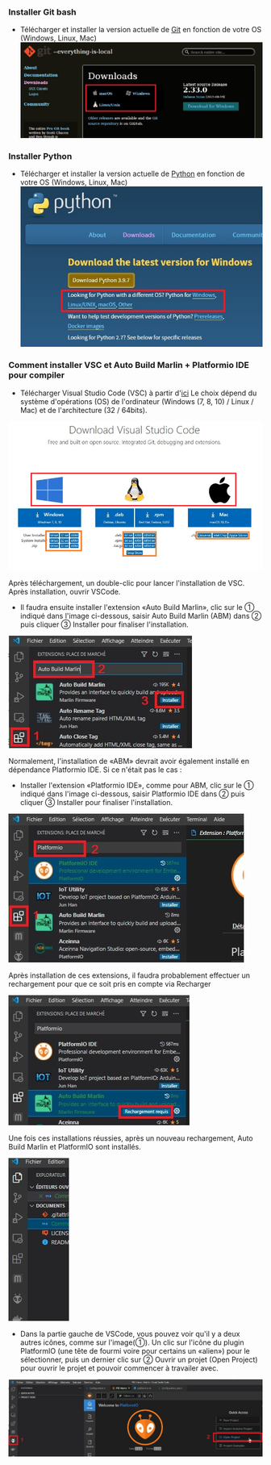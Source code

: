 ### Installer Git bash
- Télécharger et installer la version actuelle de [Git](https://git-scm.com/downloads) en fonction de votre OS (Windows, Linux, Mac)
![image](./images/download-git.jpg)

### Installer Python
- Télécharger et installer la version actuelle de [Python](https://www.python.org/downloads/) en fonction de votre OS (Windows, Linux, Mac)
![image](./images/download-python.jpg)

### Comment installer VSC et Auto Build Marlin + Platformio IDE pour compiler

- Télécharger Visual Studio Code (VSC) à partir d'[ici](https://code.visualstudio.com/Download)
Le choix dépend du système d'opérations (OS) de l'ordinateur (Windows (7, 8, 10) / Linux / Mac) et de l'architecture (32 / 64bits).

![image](./images/download-VSC.jpg)

  Après téléchargement, un double-clic pour lancer l'installation de VSC. Après installation, ouvrir VSCode.
- Il faudra ensuite installer l'extension «Auto Build Marlin», clic sur le ① indiqué dans l'image ci-dessous, saisir Auto Build Marlin (ABM) dans ② puis cliquer ③ Installer pour finaliser l'installation.

![image](./images/VSC-ext-ABM.jpg)

Normalement, l'installation de «ABM» devrait avoir également installé en dépendance Platformio IDE. Si ce n'était pas le cas :

- Installer l'extension «Platformio IDE», comme pour ABM, clic sur le ① indiqué dans l'image ci-dessous, saisir Platformio IDE dans ② puis cliquer ③ Installer pour finaliser l'installation. 

![image](./images/VSC-ext-Platformio.jpg)

Après installation de ces extensions, il faudra probablement effectuer un rechargement pour que ce soit pris en compte via Recharger 

![image](./images/VSC-ext-reload.jpg)

Une fois ces installations réussies, après un nouveau rechargement, Auto Build Marlin et PlatformIO sont installés.

![image](./images/VSC-icones-extensions.jpg)

- Dans la partie gauche de VSCode, vous pouvez voir qu'il y a deux autres icônes, comme sur l'image(①). Un clic sur l'icône du plugin PlatformIO (une tête de fourmi voire pour certains un «alien») pour le sélectionner, puis un dernier clic sur ② Ouvrir un projet (Open Project) pour ouvrir le projet et pouvoir commencer à travailer avec.

![image](./images/VSC-Platformio-ouvrir-projet.jpg)

